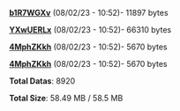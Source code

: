 [**b1R7WGXv**](/data/b1R7WGXv.txt) (08/02/23 - 10:52)- 11897 bytes

[**YXwUERLx**](/data/YXwUERLx.txt) (08/02/23 - 10:52)- 66310 bytes

[**4MphZKkh**](/data/4MphZKkh.txt) (08/02/23 - 10:52)- 5670 bytes

[**4MphZKkh**](/data/4MphZKkh.txt) (08/02/23 - 10:52)- 5670 bytes

**Total Datas**: 8920

**Total Size**: 58.49 MB / 58.5 MB